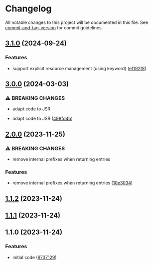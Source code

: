 # Changelog

All notable changes to this project will be documented in this file. See [commit-and-tag-version](https://github.com/absolute-version/commit-and-tag-version) for commit guidelines.

## [3.1.0](https://github.com/esroyo/scoped-performance/compare/v3.0.0...v3.1.0) (2024-09-24)


### Features

* support explicit resource management (using keyword) ([ef192f8](https://github.com/esroyo/scoped-performance/commit/ef192f80f42d6c1176820b2a4817477c49c27e48))

## [3.0.0](https://github.com/esroyo/scoped-performance/compare/v2.0.0...v3.0.0) (2024-03-03)


### ⚠ BREAKING CHANGES

* adapt code to JSR

* adapt code to JSR ([498fd4b](https://github.com/esroyo/scoped-performance/commit/498fd4b7b1f1b60b09b4fc2f6f3a2bcfda351ee7))

## [2.0.0](https://github.com/esroyo/scoped-performance/compare/v1.1.2...v2.0.0) (2023-11-25)


### ⚠ BREAKING CHANGES

* remove internal prefixes when returning entries

### Features

* remove internal prefixes when returning entries ([10e3034](https://github.com/esroyo/scoped-performance/commit/10e303419c3e257e0ef4951e3467462d0f805d44))

## [1.1.2](https://github.com/esroyo/scoped-performance/compare/v1.1.1...v1.1.2) (2023-11-24)

## [1.1.1](https://github.com/esroyo/scoped-performance/compare/v1.1.0...v1.1.1) (2023-11-24)

## 1.1.0 (2023-11-24)


### Features

* initial code ([9737129](https://github.com/esroyo/scoped-performance/commit/97371299a80bf855ccf29be31323deb0db61fa21))
